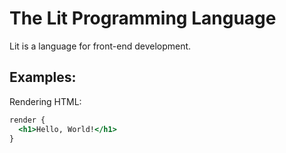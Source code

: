 # The Lit Programming Language

Lit is a language for front-end development.

## Examples:

Rendering HTML:
```jsx
render {
  <h1>Hello, World!</h1>
}
```